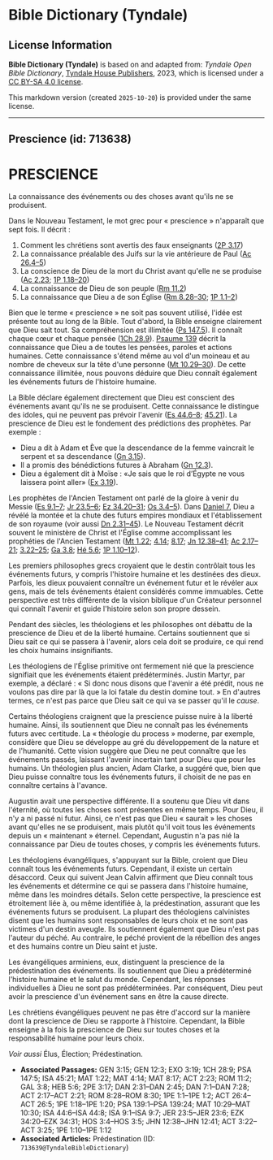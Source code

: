 # Bible Dictionary (Tyndale)

## License Information

**Bible Dictionary (Tyndale)** is based on and adapted from: _Tyndale Open Bible Dictionary_, [Tyndale House Publishers](https://tyndaleopenresources.com/), 2023, which is licensed under a [CC BY-SA 4.0 license](https://creativecommons.org/licenses/by-sa/4.0/legalcode.en).

This markdown version (created `2025-10-20`) is provided under the same license.



--------------------------------

## Prescience (id: 713638)

PRESCIENCE
==========

La connaissance des événements ou des choses avant qu'ils ne se produisent.

Dans le Nouveau Testament, le mot grec pour « prescience » n'apparaît que sept fois. Il décrit :

1. Comment les chrétiens sont avertis des faux enseignants ([2P 3\.17](https://ref.ly/2Pet3:17))
2. La connaissance préalable des Juifs sur la vie antérieure de Paul ([Ac 26\.4–5](https://ref.ly/Acts26:4-Acts26:5))
3. La conscience de Dieu de la mort du Christ avant qu'elle ne se produise ([Ac 2\.23](https://ref.ly/Acts2:23); [1P 1\.18–20](https://ref.ly/1Pet1:18-1Pet1:20))
4. La connaissance de Dieu de son peuple ([Rm 11\.2](https://ref.ly/Rom11:2))
5. La connaissance que Dieu a de son Église ([Rm 8\.28–30](https://ref.ly/Rom8:28-Rom8:30); [1P 1\.1–2](https://ref.ly/1Pet1:1-1Pet1:2))

Bien que le terme « prescience » ne soit pas souvent utilisé, l'idée est présente tout au long de la Bible. Tout d'abord, la Bible enseigne clairement que Dieu sait tout. Sa compréhension est illimitée ([Ps 147\.5](https://ref.ly/Ps147:5)). Il connaît chaque cœur et chaque pensée ([1Ch 28\.9](https://ref.ly/1Chr28:9)). [Psaume 139](https://ref.ly/Ps139:1-Ps139:24) décrit la connaissance que Dieu a de toutes les pensées, paroles et actions humaines. Cette connaissance s'étend même au vol d'un moineau et au nombre de cheveux sur la tête d'une personne ([Mt 10\.29–30](https://ref.ly/Matt10:29-Matt10:30)). De cette connaissance illimitée, nous pouvons déduire que Dieu connaît également les événements futurs de l'histoire humaine.

La Bible déclare également directement que Dieu est conscient des événements avant qu'ils ne se produisent. Cette connaissance le distingue des idoles, qui ne peuvent pas prévoir l'avenir ([Es 44\.6–8](https://ref.ly/Isa44:6-Isa44:8); [45\.21](https://ref.ly/Isa45:21)). La prescience de Dieu est le fondement des prédictions des prophètes. Par exemple :

* Dieu a dit à Adam et Ève que la descendance de la femme vaincrait le serpent et sa descendance ([Gn 3\.15](https://ref.ly/Gen3:15)).
* Il a promis des bénédictions futures à Abraham ([Gn 12\.3](https://ref.ly/Gen12:3)).
* Dieu a également dit à Moïse : «Je sais que le roi d’Égypte ne vous laissera point aller» ([Ex 3\.19](https://ref.ly/Exod3:19)).

Les prophètes de l'Ancien Testament ont parlé de la gloire à venir du Messie ([Es 9\.1–7](https://ref.ly/Isa9:1-Isa9:7); [Jr 23\.5–6](https://ref.ly/Jer23:5-Jer23:6); [Ez 34\.20–31](https://ref.ly/Ezek34:20-Ezek34:31); [Os 3\.4–5](https://ref.ly/Hos3:4-Hos3:5)). Dans [Daniel 7](https://ref.ly/Dan7:1-Dan7:28), Dieu a révélé la montée et la chute des futurs empires mondiaux et l'établissement de son royaume (voir aussi [Dn 2\.31–45](https://ref.ly/Dan2:31-Dan2:45)). Le Nouveau Testament décrit souvent le ministère de Christ et l'Église comme accomplissant les prophéties de l'Ancien Testament ([Mt 1\.22](https://ref.ly/Matt1:22); [4\.14](https://ref.ly/Matt4:14); [8\.17](https://ref.ly/Matt8:17); [Jn 12\.38–41](https://ref.ly/John12:38-John12:41); [Ac 2\.17–21](https://ref.ly/Acts2:17-Acts2:21); [3\.22–25](https://ref.ly/Acts3:22-Acts3:25); [Ga 3\.8](https://ref.ly/Gal3:8); [Hé 5\.6](https://ref.ly/Heb5:6); [1P 1\.10–12](https://ref.ly/1Pet1:10-1Pet1:12)).

Les premiers philosophes grecs croyaient que le destin contrôlait tous les événements futurs, y compris l'histoire humaine et les destinées des dieux. Parfois, les dieux pouvaient connaître un événement futur et le révéler aux gens, mais de tels événements étaient considérés comme immuables. Cette perspective est très différente de la vision biblique d'un Créateur personnel qui connaît l'avenir et guide l'histoire selon son propre dessein.

Pendant des siècles, les théologiens et les philosophes ont débattu de la prescience de Dieu et de la liberté humaine. Certains soutiennent que si Dieu sait ce qui se passera à l'avenir, alors cela doit se produire, ce qui rend les choix humains insignifiants.

Les théologiens de l'Église primitive ont fermement nié que la prescience signifiait que les événements étaient prédéterminés. Justin Martyr, par exemple, a déclaré : « Si donc nous disons que l'avenir a été prédit, nous ne voulons pas dire par là que la loi fatale du destin domine tout. » En d'autres termes, ce n'est pas parce que Dieu sait ce qui va se passer qu'il le *cause*.

Certains théologiens craignent que la prescience puisse nuire à la liberté humaine. Ainsi, ils soutiennent que Dieu ne connaît pas les événements futurs avec certitude. La « théologie du process » moderne, par exemple, considère que Dieu se développe au gré du développement de la nature et de l'humanité. Cette vision suggère que Dieu ne peut connaître que les événements passés, laissant l'avenir incertain tant pour Dieu que pour les humains. Un théologien plus ancien, Adam Clarke, a suggéré que, bien que Dieu puisse connaître tous les événements futurs, il choisit de ne pas en connaître certains à l'avance.

Augustin avait une perspective différente. Il a soutenu que Dieu vit dans l'éternité, où toutes les choses sont présentes en même temps. Pour Dieu, il n'y a ni passé ni futur. Ainsi, ce n'est pas que Dieu « saurait » les choses avant qu'elles ne se produisent, mais plutôt qu'il voit tous les événements depuis un « maintenant » éternel. Cependant, Augustin n'a pas nié la connaissance par Dieu de toutes choses, y compris les événements futurs.

Les théologiens évangéliques, s'appuyant sur la Bible, croient que Dieu connaît tous les événements futurs. Cependant, il existe un certain désaccord. Ceux qui suivent Jean Calvin affirment que Dieu connaît tous les événements et détermine ce qui se passera dans l'histoire humaine, même dans les moindres détails. Selon cette perspective, la prescience est étroitement liée à, ou même identifiée à, la prédestination, assurant que les événements futurs se produisent. La plupart des théologiens calvinistes disent que les humains sont responsables de leurs choix et ne sont pas victimes d'un destin aveugle. Ils soutiennent également que Dieu n'est pas l'auteur du péché. Au contraire, le péché provient de la rébellion des anges et des humains contre un Dieu saint et juste.

Les évangéliques arminiens, eux, distinguent la prescience de la prédestination des événements. Ils soutiennent que Dieu a prédéterminé l'histoire humaine et le salut du monde. Cependant, les réponses individuelles à Dieu ne sont pas prédéterminées. Par conséquent, Dieu peut avoir la prescience d'un événement sans en être la cause directe.

Les chrétiens évangéliques peuvent ne pas être d'accord sur la manière dont la prescience de Dieu se rapporte à l'histoire. Cependant, la Bible enseigne à la fois la prescience de Dieu sur toutes choses et la responsabilité humaine pour leurs choix.

*Voir aussi* Élus, Élection; Prédestination.

* **Associated Passages:** GEN 3:15; GEN 12:3; EXO 3:19; 1CH 28:9; PSA 147:5; ISA 45:21; MAT 1:22; MAT 4:14; MAT 8:17; ACT 2:23; ROM 11:2; GAL 3:8; HEB 5:6; 2PE 3:17; DAN 2:31–DAN 2:45; DAN 7:1–DAN 7:28; ACT 2:17–ACT 2:21; ROM 8:28–ROM 8:30; 1PE 1:1–1PE 1:2; ACT 26:4–ACT 26:5; 1PE 1:18–1PE 1:20; PSA 139:1–PSA 139:24; MAT 10:29–MAT 10:30; ISA 44:6–ISA 44:8; ISA 9:1–ISA 9:7; JER 23:5–JER 23:6; EZK 34:20–EZK 34:31; HOS 3:4–HOS 3:5; JHN 12:38–JHN 12:41; ACT 3:22–ACT 3:25; 1PE 1:10–1PE 1:12
* **Associated Articles:** Prédestination (ID: `713639@TyndaleBibleDictionary`)

